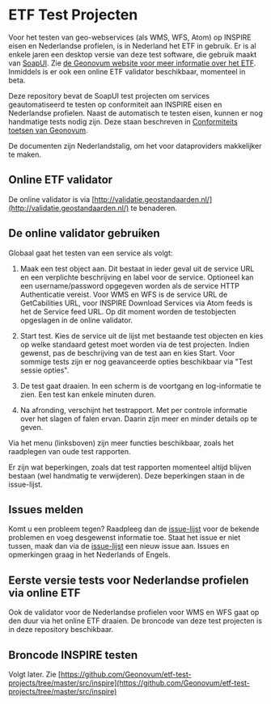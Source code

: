 # ETF Test Projecten
Voor het testen van geo-webservices (als WMS, WFS, Atom) op INSPIRE eisen en Nederlandse profielen, is in Nederland het ETF in gebruik. Er is al enkele jaren een desktop versie van deze test software, die gebruik maakt van [SoapUI](http://www.soapui.org/). Zie [de Geonovum website voor meer informatie over het ETF](http://www.geonovum.nl/validator-inspire-view-en-downloadservices). Inmiddels is er ook een online ETF validator beschikbaar, momenteel in beta.

Deze repository bevat de SoapUI test projecten om services geautomatiseerd te testen op conformiteit aan INSPIRE eisen en Nederlandse profielen. Naast de automatisch te testen eisen, kunnen er nog handmatige tests nodig zijn. Deze staan beschreven in [Conformiteits toetsen van Geonovum](http://www.geonovum.nl/wegwijzer/validatie).

De documenten zijn Nederlandstalig, om het voor dataproviders makkelijker te maken.

## Online ETF validator
De online validator is via [http://validatie.geostandaarden.nl/](http://validatie.geostandaarden.nl/) te benaderen.

## De online validator gebruiken
Globaal gaat het testen van een service als volgt:

1) Maak een test object aan. Dit bestaat in ieder geval uit de service URL en een verplichte beschrijving en label voor de service. Optioneel kan een username/password opgegeven worden als de service HTTP Authenticatie vereist. Voor WMS en WFS is de service URL de GetCabilities URL, voor INSPIRE Download Services via Atom feeds is het de Service feed URL. Op dit moment worden de testobjecten opgeslagen in de online validator.

2) Start test. Kies de service uit de lijst met bestaande test objecten en kies op welke standaard getest moet worden via de test projecten. Indien gewenst, pas de beschrijving van de test aan en kies Start. Voor sommige tests zijn er nog geavanceerde opties beschikbaar via "Test sessie opties".

3) De test gaat draaien. In een scherm is de voortgang en log-informatie te zien. Een test kan enkele minuten duren. 

4) Na afronding, verschijnt het testrapport. Met per controle informatie over het slagen of falen ervan. Daarin zijn meer en minder details op te geven.

Via het menu (linksboven) zijn meer functies beschikbaar, zoals het raadplegen van oude test rapporten.

Er zijn wat beperkingen, zoals dat test rapporten momenteel altijd blijven bestaan (wel handmatig te verwijderen). Deze beperkingen staan in de issue-lijst.

## Issues melden
Komt u een probleem tegen? Raadpleeg dan de [issue-lijst](https://github.com/Geonovum/etf-test-projects/issues) voor de bekende problemen en voeg desgewenst informatie toe. Staat het issue er niet tussen, maak dan via de [issue-lijst](https://github.com/Geonovum/etf-test-projects/issues) een nieuw issue aan. Issues en opmerkingen graag in het Nederlands of Engels.

## Eerste versie tests voor Nederlandse profielen via online ETF
Ook de validator voor de Nederlandse profielen voor WMS en WFS gaat op den duur via het online ETF draaien. De broncode van deze test projecten is in deze repository beschikbaar.

## Broncode INSPIRE testen
Volgt later. Zie [https://github.com/Geonovum/etf-test-projects/tree/master/src/inspire](https://github.com/Geonovum/etf-test-projects/tree/master/src/inspire)
